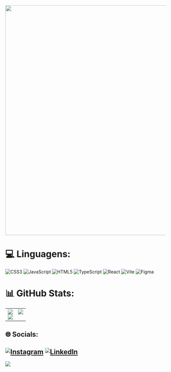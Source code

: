 <div align="center">
  <img src="https://media0.giphy.com/media/v1.Y2lkPTc5MGI3NjExZjNxOW16c2dqcGM3d3hsM3JlbHRlNzA0cWV6bDZseDY1NGEwZ2pnZyZlcD12MV9pbnRlcm5hbF9naWZfYnlfaWQmY3Q9Zw/4QkiIdlJXvGPC/giphy.gif" width= 720px; />
</div>

# 💻 Linguagens:
![CSS3](https://img.shields.io/badge/css3-%231572B6.svg?style=plastic&logo=css3&logoColor=white) ![JavaScript](https://img.shields.io/badge/javascript-%23323330.svg?style=plastic&logo=javascript&logoColor=%23F7DF1E) ![HTML5](https://img.shields.io/badge/html5-%23E34F26.svg?style=plastic&logo=html5&logoColor=white) ![TypeScript](https://img.shields.io/badge/typescript-%23007ACC.svg?style=plastic&logo=typescript&logoColor=white) ![React](https://img.shields.io/badge/react-%2320232a.svg?style=plastic&logo=react&logoColor=%2361DAFB) ![Vite](https://img.shields.io/badge/vite-%23646CFF.svg?style=plastic&logo=vite&logoColor=white) ![Figma](https://img.shields.io/badge/figma-%23F24E1E.svg?style=plastic&logo=figma&logoColor=white)

# 📊 GitHub Stats:
<table>
  <tr>
    <td valign="top">
      <img src="https://nirzak-streak-stats.vercel.app/?user=arthurvictor99-0&theme=algolia&hide_border=false" />
       <br/>
      <img src="https://github-readme-stats.vercel.app/api?username=arthurvictor99-0&theme=algolia&hide_border=false&include_all_commits=false&count_private=false" />
    </td>
    <td valign="top">
      <img src="https://github-readme-stats.vercel.app/api/top-langs/?username=arthurvictor99-0&theme=algolia&hide_border=false&include_all_commits=false&count_private=false&layout=compact" />
    </td>
  </tr>
</table>

## 🌐 Socials:
[![Instagram](https://img.shields.io/badge/Instagram-%23E4405F.svg?logo=Instagram&logoColor=white)](https://instagram.com/arthuurrodrigues_)
[![LinkedIn](https://img.shields.io/badge/LinkedIn-%230077B5.svg?logo=linkedin&logoColor=white)](https://www.linkedin.com/in/arthur-victor-421091292/) 
---
[![](https://visitcount.itsvg.in/api?id=arthurvictor99-0&icon=0&color=0)](https://visitcount.itsvg.in) 
